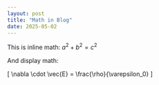 ```yaml
---
layout: post
title: "Math in Blog"
date: 2025-05-02
---
```


This is inline math: $a^2 + b^2 = c^2$

And display math:

\[
\\nabla \\cdot \\vec{E} = \\frac{\\rho}{\\varepsilon_0}
\]
